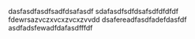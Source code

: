 dasfasdfasdfsadfdsafasdf
sdafasdfsdfdsafsdfdfdfdf
fdewrsazvczxvcxzvcxzvvdd
dsafereadfasdfadefdasfdf
asdfadsfewadfdafasdfffdf